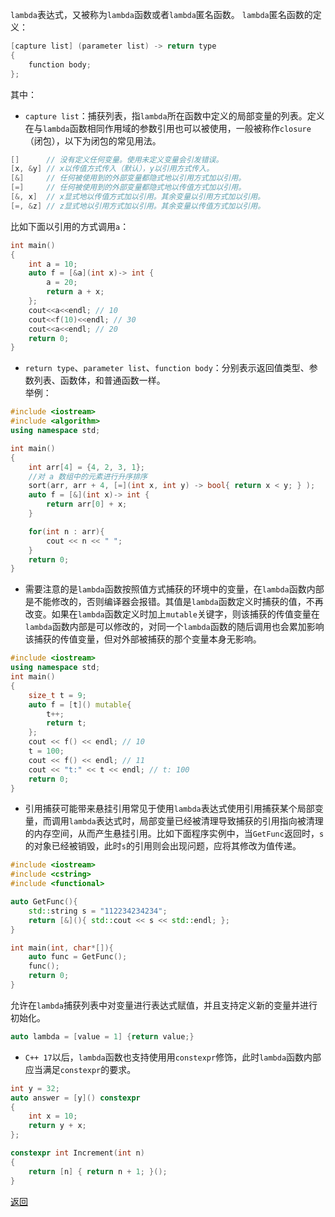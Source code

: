 `lambda`表达式，又被称为`lambda`函数或者`lambda`匿名函数。
`lambda`匿名函数的定义：
```cpp
[capture list] (parameter list) -> return type
{
	function body;
};
```
其中：
- `capture list`：捕获列表，指`lambda`所在函数中定义的局部变量的列表。定义在与`lambda`函数相同作用域的参数引用也可以被使用，一般被称作`closure`（闭包），以下为闭包的常见用法。
```cpp
[]      // 没有定义任何变量。使用未定义变量会引发错误。
[x, &y] // x以传值方式传入（默认），y以引用方式传入。
[&]     // 任何被使用到的外部变量都隐式地以引用方式加以引用。
[=]     // 任何被使用到的外部变量都隐式地以传值方式加以引用。
[&, x]  // x显式地以传值方式加以引用。其余变量以引用方式加以引用。
[=, &z] // z显式地以引用方式加以引用。其余变量以传值方式加以引用。
```
比如下面以引用的方式调用`a`：
```cpp
int main()
{
    int a = 10;
    auto f = [&a](int x)-> int {
        a = 20;
        return a + x;
    };
    cout<<a<<endl; // 10
    cout<<f(10)<<endl; // 30
    cout<<a<<endl; // 20
    return 0;
}
```
- `return type`、`parameter list`、`function body`：分别表示返回值类型、参数列表、函数体，和普通函数一样。  
    举例：
```cpp
#include <iostream>
#include <algorithm>
using namespace std;

int main()
{
    int arr[4] = {4, 2, 3, 1};
    //对 a 数组中的元素进行升序排序
    sort(arr, arr + 4, [=](int x, int y) -> bool{ return x < y; } );
    auto f = [&](int x)-> int {
        return arr[0] + x;
    }

    for(int n : arr){
        cout << n << " ";
    }
    return 0;
}
```
- 需要注意的是`lambda`函数按照值方式捕获的环境中的变量，在`lambda`函数内部是不能修改的，否则编译器会报错。其值是`lambda`函数定义时捕获的值，不再改变。如果在`lambda`函数定义时加上`mutable`关键字，则该捕获的传值变量在`lambda`函数内部是可以修改的，对同一个`lambda`函数的随后调用也会累加影响该捕获的传值变量，但对外部被捕获的那个变量本身无影响。
```cpp
#include <iostream> 
using namespace std;
int main()
{
	size_t t = 9;
	auto f = [t]() mutable{
		t++;
		return t; 
	};
	cout << f() << endl; // 10
	t = 100;
	cout << f() << endl; // 11
	cout << "t:" << t << endl; // t: 100
	return 0;
}
```
- 引用捕获可能带来悬挂引用常见于使用`lambda`表达式使用引用捕获某个局部变量，而调用`lambda`表达式时，局部变量已经被清理导致捕获的引用指向被清理的内存空间，从而产生悬挂引用。比如下面程序实例中，当`GetFunc`返回时，`s`的对象已经被销毁，此时`s`的引用则会出现问题，应将其修改为值传递。
```cpp
#include <iostream>
#include <cstring>
#include <functional>

auto GetFunc(){
    std::string s = "112234234234";
    return [&](){ std::cout << s << std::endl; };
}

int main(int, char*[]){
    auto func = GetFunc();
    func();
    return 0;
}
```
允许在`lambda`捕获列表中对变量进行表达式赋值，并且支持定义新的变量并进行初始化。
```cpp
auto lambda = [value = 1] {return value;}
```
- `C++ 17`以后，`lambda`函数也支持使用用`constexpr`修饰，此时`lambda`函数内部应当满足`constexpr`的要求。
```cpp
int y = 32;
auto answer = [y]() constexpr
{
    int x = 10;
    return y + x;
};

constexpr int Increment(int n)
{
    return [n] { return n + 1; }();
}
```

[返回](C++关键字与关键库函数/readme)